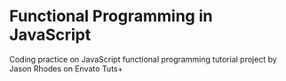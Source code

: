 # Functional Programming in JavaScript
Coding practice on JavaScript functional programming tutorial project by Jason Rhodes on Envato Tuts+
